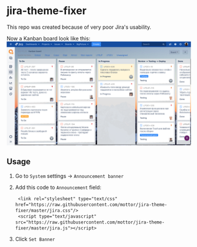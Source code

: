 # jira-theme-fixer

This repo was created because of very poor Jira's usability.

Now a Kanban board look like this:
![Kanban](images/board-example-1.png)

## Usage

1. Go to `System` settings -> `Announcement banner`
1. Add this code to `Announcement` field:

        <link rel="stylesheet" type="text/css" href="https://raw.githubusercontent.com/mottor/jira-theme-fixer/master/jira.css"/>
        <script type="text/javascript" src="https://raw.githubusercontent.com/mottor/jira-theme-fixer/master/jira.js"></script>
        
1. Click `Set Banner`
